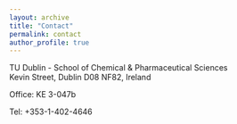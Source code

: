 ```yaml
---
layout: archive
title: "Contact"
permalink: contact
author_profile: true
---
```


TU Dublin - School of Chemical & Pharmaceutical Sciences<br/>
Kevin Street, Dublin D08 NF82, Ireland


Office: KE 3-047b

Tel: +353-1-402-4646




 

